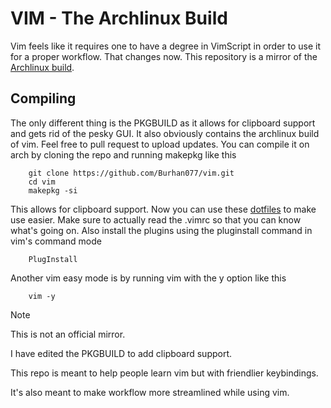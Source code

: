 # VIM - The Archlinux Build
Vim feels like it requires one to have a degree in VimScript in order to use it for a proper workflow.
That changes now.
This repository is a mirror of the [Archlinux build](https://gitlab.archlinux.org/archlinux/packaging/packages/vim).

## Compiling

The only different thing is the PKGBUILD as it allows for clipboard support and gets rid of the pesky GUI.
It also obviously contains the archlinux build of vim. Feel free to pull request to upload updates.
You can compile it on arch by cloning the repo and running makepkg like this

        git clone https://github.com/Burhan077/vim.git
        cd vim
        makepkg -si

This allows for clipboard support. Now you can use these [dotfiles](https://github.com/Burhan077/Dotfiles.git) to make use easier. 
Make sure to actually read the .vimrc so that you can know what's going on.
Also install the plugins using the pluginstall command in vim's command mode 

        PlugInstall 

Another vim easy mode is by running vim with the y option like this

        vim -y
        
>[!NOTE]
>
>This is not an official mirror.
>
>I have edited the PKGBUILD to add clipboard support.
>
>This repo is meant to help people learn vim but with friendlier keybindings.
>
>It's also meant to make workflow more streamlined while using vim.
>


